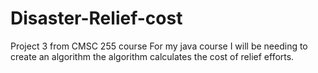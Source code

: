 # Disaster-Relief-cost
Project 3 from CMSC 255 course
For my java course I will be needing to create an algorithm
the algorithm calculates the cost of relief efforts.

